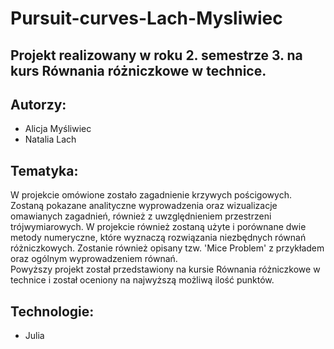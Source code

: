 # Pursuit-curves-Lach-Mysliwiec
## Projekt realizowany w roku 2. semestrze 3. na kurs Równania różniczkowe w technice.
## Autorzy:
* Alicja Myśliwiec
* Natalia Lach
## Tematyka:
W projekcie omówione zostało zagadnienie krzywych pościgowych. Zostaną pokazane analityczne wyprowadzenia oraz wizualizacje omawianych zagadnień,
również z uwzględnieniem przestrzeni trójwymiarowych. W projekcie również zostaną użyte i porównane dwie metody numeryczne, które wyznaczą rozwiązania niezbędnych równań różniczkowych. Zostanie również opisany tzw. 'Mice Problem' z przykładem oraz ogólnym wyprowadzeniem równań. <br>
Powyższy projekt został przedstawiony na kursie Równania różniczkowe w technice i został oceniony na najwyższą możliwą ilość punktów.
## Technologie:
* Julia
